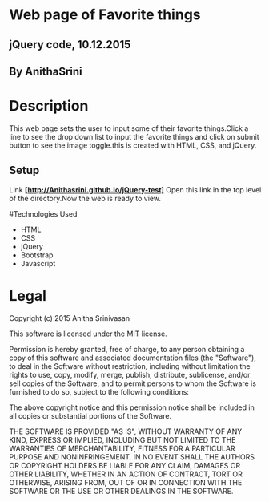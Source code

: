 # Web page of Favorite things

## jQuery code, 10.12.2015

## By AnithaSrini

# Description

This web page sets the user to input some of their favorite things.Click a line to see the drop down list to 
input the favorite things and click on submit button to see the image toggle.this is created with HTML, CSS,
and jQuery.

## Setup
 Link **[http://Anithasrini.github.io/jQuery-test]**
Open this link in the top level of the directory.Now the web is ready to view.

#Technologies Used

* HTML
* CSS
* jQuery
* Bootstrap
* Javascript

# Legal

Copyright (c) 2015 Anitha Srinivasan

This software is licensed under the MIT license.

Permission is hereby granted, free of charge, to any person obtaining a copy of this software 
and associated documentation files (the "Software"), to deal in the Software without restriction,
including without limitation the rights to use, copy, modify, merge, publish, distribute, 
sublicense, and/or sell copies of the Software, and to permit persons to whom the Software is 
furnished to do so, subject to the following conditions:

The above copyright notice and this permission notice shall be included in all copies or substantial 
portions of the Software.

THE SOFTWARE IS PROVIDED "AS IS", WITHOUT WARRANTY OF ANY KIND, EXPRESS OR IMPLIED, INCLUDING BUT
NOT LIMITED TO THE WARRANTIES OF MERCHANTABILITY, FITNESS FOR A PARTICULAR PURPOSE AND NONINFRINGEMENT. 
IN NO EVENT SHALL THE AUTHORS OR COPYRIGHT HOLDERS BE LIABLE FOR ANY CLAIM, DAMAGES OR OTHER LIABILITY,
WHETHER IN AN ACTION OF CONTRACT, TORT OR OTHERWISE, ARISING FROM, OUT OF OR IN CONNECTION WITH THE 
SOFTWARE OR THE USE OR OTHER DEALINGS IN THE SOFTWARE.


